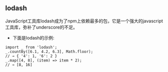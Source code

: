 ## lodash
JavaScript工具库lodash成为了npm上依赖最多的包，它是一个强大的javascript工具库，弥补了underscore的不足。

* 下面是lodash的示例:

```
import _ from 'lodash';
_.countBy([6.1, 4.2, 6.3], Math.floor);
// → { '4': 1, '6': 2 }
_.map([4, 8], (item) => item * 2);
// → [8, 16]

```




